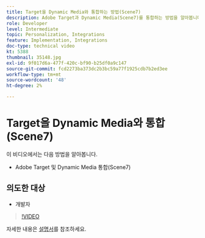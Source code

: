 ```yaml
---
title: Target을 Dynamic Media와 통합하는 방법(Scene7)
description: Adobe Target과 Dynamic Media(Scene7)를 통합하는 방법을 알아봅니다.
role: Developer
level: Intermediate
topic: Personalization, Integrations
feature: Implementation, Integrations
doc-type: technical video
kt: 5388
thumbnail: 35148.jpg
exl-id: 9f017d6a-477f-420c-bf90-b25df0a9c147
source-git-commit: fcd2273ba373dc2b3bc59a77f1925cdb7b2ed3ee
workflow-type: tm+mt
source-wordcount: '48'
ht-degree: 2%

---
```


# Target을 Dynamic Media와 통합(Scene7)

이 비디오에서는 다음 방법을 알아봅니다.

* Adobe Target 및 Dynamic Media 통합(Scene7)

## 의도한 대상

* 개발자

>[!VIDEO](https://video.tv.adobe.com/v/35148/?quality=12)

자세한 내용은 [설명서](https://experienceleague.adobe.com/docs/target/using/administer/scene7-settings.html?lang=ko)를 참조하세요.
